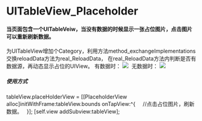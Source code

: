 # UITableView_Placeholder
#### 当页面包含一个UITableVeiw，当没有数据的时候显示一张占位图片，点击图片可以重新刷新数据。
为UITableView增加个Category，利用方法method_exchangeImplementations交换reloadData方法为real_ReloadData，
在real_ReloadData方法内判断是否有数据源，再动态显示占位的UIView。
有数据时：
![](http://upload-images.jianshu.io/upload_images/7567615-77ed47aaa1e8807b.png?imageMogr2/auto-orient/strip) 
无数据时：
![](http://upload-images.jianshu.io/upload_images/7567615-efbd420eab33f882.png?imageMogr2/auto-orient/strip%7CimageView2/2/w/1240) 

##### 使用方式
tableView.placeHolderView = [[PlaceholderView alloc]initWithFrame:tableView.bounds onTapView:^{
      //点击占位图片，刷新数据。
    }];
    [self.view addSubview:tableView];
